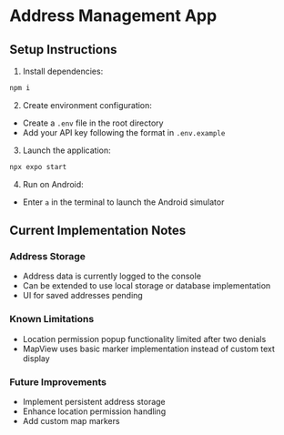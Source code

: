 # Address Management App

## Setup Instructions

1. Install dependencies:
```bash
npm i
```

2. Create environment configuration:
- Create a `.env` file in the root directory
- Add your API key following the format in `.env.example`

3. Launch the application:
```bash
npx expo start
```

4. Run on Android:
- Enter `a` in the terminal to launch the Android simulator

## Current Implementation Notes

### Address Storage
- Address data is currently logged to the console
- Can be extended to use local storage or database implementation
- UI for saved addresses pending

### Known Limitations
- Location permission popup functionality limited after two denials
- MapView uses basic marker implementation instead of custom text display

### Future Improvements
- Implement persistent address storage
- Enhance location permission handling
- Add custom map markers